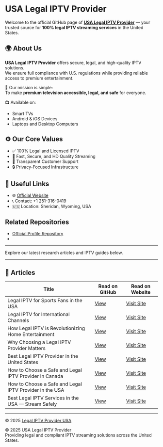 # USA Legal IPTV Provider

Welcome to the official GitHub page of **[USA Legal IPTV Provider](https://legal-iptv-provider-usa.com)** — your trusted source for **100% legal IPTV streaming services** in the United States.

## 🌍 About Us
**USA Legal IPTV Provider** offers secure, legal, and high-quality IPTV solutions.  
We ensure full compliance with U.S. regulations while providing reliable access to premium entertainment.

🎯 Our mission is simple:  
To make **premium television accessible, legal, and safe** for everyone.

📺 Available on:
- Smart TVs  
- Android & iOS Devices  
- Laptops and Desktop Computers  

## ⚙️ Our Core Values
- ✅ 100% Legal and Licensed IPTV  
- 🚀 Fast, Secure, and HD Quality Streaming  
- 💬 Transparent Customer Support  
- 🔒 Privacy-Focused Infrastructure  

## 🔗 Useful Links
- 🌐 [Official Website](https://legal-iptv-provider-usa.com)  
- 📞 Contact: +1 251-316-0419  
- 🇺🇸 Location: Sheridan, Wyoming, USA  

## Related Repositories
- [Official Profile Repository](https://github.com/legaliptvproviderusa)
- 
---


Explore our latest research articles and IPTV guides below.

---

## 📰 Articles

| Title | Read on GitHub | Read on Website |
|-------|----------------|-----------------|
| Legal IPTV for Sports Fans in the USA | [View](./articles/legal-iptv-for-sports-fans.md) | [Visit Site](https://legal-iptv-provider-usa.com/legal-iptv-for-sports-fans-in-the-usa-watch-your-favorite-leagues-the-right-way/) |
| Legal IPTV for International Channels | [View](./articles/legal-iptv-for-international-channels.md) | [Visit Site](https://legal-iptv-provider-usa.com/legal-iptv-for-international-channels-how-u-s-users-can-access-foreign-content-safely-legally/) |
| How Legal IPTV is Revolutionizing Home Entertainment | [View](./articles/how-legal-iptv-is-revolutionizing-home-entertainment.md) | [Visit Site](https://legal-iptv-provider-usa.com/how-legal-iptv-is-revolutionizing-home-entertainment-in-the-usa/) |
| Why Choosing a Legal IPTV Provider Matters | [View](./articles/why-choosing-a-legal-iptv-provider.md) | [Visit Site](https://legal-iptv-provider-usa.com/why-choosing-a-legal-iptv-provider-in-the-usa-protects-you-and-your-entertainment-experience/) |
| Best Legal IPTV Provider in the United States | [View](./articles/best-legal-iptv-provider-in-the-united-states.md) | [Visit Site](https://legal-iptv-provider-usa.com/best-legal-iptv-provider-in-the-united-states-the-2025-complete-guide/) |
| How to Choose a Safe and Legal IPTV Provider in Canada | [View](./articles/how-to-choose-a-safe-and-legal-iptv-provider-in-canada.md) | [Visit Site](https://legal-iptv-provider-usa.com/how-to-choose-a-safe-and-legal-iptv-provider-in-canada-2025-guide/) |
| How to Choose a Safe and Legal IPTV Provider in the USA | [View](./articles/how-to-choose-a-safe-and-legal-iptv-provider-in-the-usa.md) | [Visit Site](https://legal-iptv-provider-usa.com/how-to-choose-a-safe-and-legal-iptv-provider-in-the-usa-complete-2025-guide/) |
| Best Legal IPTV Services in the USA — Stream Safely | [View](./articles/best-legal-iptv-services-in-the-usa-stream-safely.md) | [Visit Site](https://legal-iptv-provider-usa.com/best-legal-iptv-services-in-the-usa-stream-safely-and-legally-with-live-fern-iptv/) |

---

© 2025 [Legal IPTV Provider USA](https://legal-iptv-provider-usa.com)


© 2025 USA Legal IPTV Provider  
Providing legal and compliant IPTV streaming solutions across the United States.

